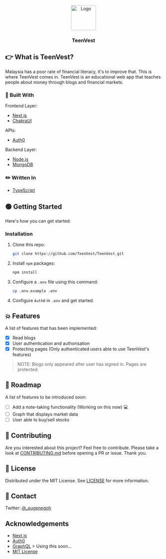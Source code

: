 <br />
<p align="center">
  <a href="https://github.com/TeenVest1">
    <img src="https://user-images.githubusercontent.com/64187129/131427349-e995ab53-b923-4628-b9fd-22b7741d0e7a.png" alt="Logo" width="80" height="80">
  </a>

  <h3 align="center">TeenVest</h3>

</p>

<!-- ABOUT THE PROJECT -->

## :point_right: What is TeenVest?

Malaysia has a poor rate of financial literacy, it's to improve that. This is where TeenVest comes in. TeenVest is an educational web app that teaches people about money through blogs and financial markets.

### :hammer: Built With

Frontend Layer:

- [Next.js](https://nextjs.org/)
- [ChakraUI](https://chakra-ui.com/)

APIs:

- [Auth0](https://auth0.com/docs/)

Backend Layer:

- [Node.js](https://nodejs.org/en/)
- [MongoDB](https://www.mongodb.com/)

### :pencil2: Written In

- [TypeScript](https://www.typescriptlang.org/)

<!-- GETTING STARTED -->

## :green_circle: Getting Started

Here's how you can get started:

### Installation

1. Clone this repo:

   ```sh
   git clone https://github.com/TeenVest/TeenVest.git
   ```

2. Install `npm` packages:

   ```sh
   npm install
   ```

3. Configure a `.env` file using this command:

   ```sh
   cp .env.example .env
   ```

4. Configure `Auth0` in `.env` and get started.

<!-- USAGE EXAMPLES -->

## :boom: Features

A list of features that has been implemented:

- [x] Read blogs
- [x] User authentication and authorisation
- [x] Protecting pages (Only authenticated users able to use TeenVest's features)

> NOTE: Blogs only appeared after user has signed in. Pages are protected.

<!-- ROADMAP -->

## :memo: Roadmap

A list of features to be introduced soon:

- [ ] Add a note-taking functionality (Working on this now) :computer:
- [ ] Graph that displays market data
- [ ] User able to buy/sell stocks

<!-- CONTRIBUTING -->

## :thought_balloon: Contributing

Are you interested about this project? Feel free to contribute. Please take a look at [CONTRIBUTING.md](https://github.com/EugeneGohh/TeenVest/blob/main/CONTRIBUTING.md) before opening a PR or issue. Thank you.

<!-- LICENSE -->

## :receipt: License

Distributed under the MIT License. See [LICENSE](https://github.com/TeenVest/TeenVest/blob/main/LICENSE) for more information.

<!-- CONTACT -->

## :iphone: Contact

Twitter: [@\_eugenegoh](https://twitter.com/_eugenegoh)

<!-- ACKNOWLEDGEMENTS -->

## Acknowledgements

- [Next.js](https://nextjs.org/)
- [Auth0](https://auth0.com/docs/)
- [GraphQL](https://graphql.org/) > Using this soon...
- [MIT License](https://github.com/TeenVest/TeenVest/blob/main/LICENSE)

<!-- MARKDOWN LINKS & IMAGES -->
<!-- https://www.markdownguide.org/basic-syntax/#reference-style-links -->

[contributors-shield]: https://img.shields.io/github/contributors/othneildrew/Best-README-Template.svg?style=for-the-badge
[contributors-url]: https://github.com/othneildrew/Best-README-Template/graphs/contributors
[forks-shield]: https://img.shields.io/github/forks/othneildrew/Best-README-Template.svg?style=for-the-badge
[forks-url]: https://github.com/othneildrew/Best-README-Template/network/members
[stars-shield]: https://img.shields.io/github/stars/othneildrew/Best-README-Template.svg?style=for-the-badge
[stars-url]: https://github.com/othneildrew/Best-README-Template/stargazers
[issues-shield]: https://img.shields.io/github/issues/othneildrew/Best-README-Template.svg?style=for-the-badge
[issues-url]: https://github.com/othneildrew/Best-README-Template/issues
[license-shield]: https://img.shields.io/github/license/othneildrew/Best-README-Template.svg?style=for-the-badge
[license-url]: https://github.com/othneildrew/Best-README-Template/blob/master/LICENSE.txt
[linkedin-shield]: https://img.shields.io/badge/-LinkedIn-black.svg?style=for-the-badge&logo=linkedin&colorB=555
[linkedin-url]: https://linkedin.com/in/othneildrew
[product-screenshot]: images/screenshot.png
